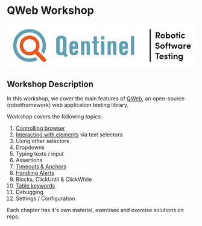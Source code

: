 # QWeb Workshop
![alt text][logo]


## Workshop Description
In this workshop, we cover the main features of [QWeb](https://github.com/qentinelqi/qweb_test), an open-source (robotframework) web application testing library.

Workshop covers the following topics:

1. [Controlling browser](./01/index.adoc)
2. [Interacting with elements](./02/index.adoc) via text selectors
3. Using other selectors
4. Dropdowns
5. Typing texts / input
6. Assertions
7. [Timeouts & Anchors](./07/anchors.adoc)
8. [Handling Alerts](./08/alerts.adoc)
9. Blocks, ClickUntil & ClickWhile
10. [Table keywords](./10/tables.adoc)
11. Debugging
12. Settings / Configuration

Each chapter has it's own material, exercises and exercise solutions on repo.



[logo]: images/Qentinel_logo_main_slogan_CMYK_small.png
